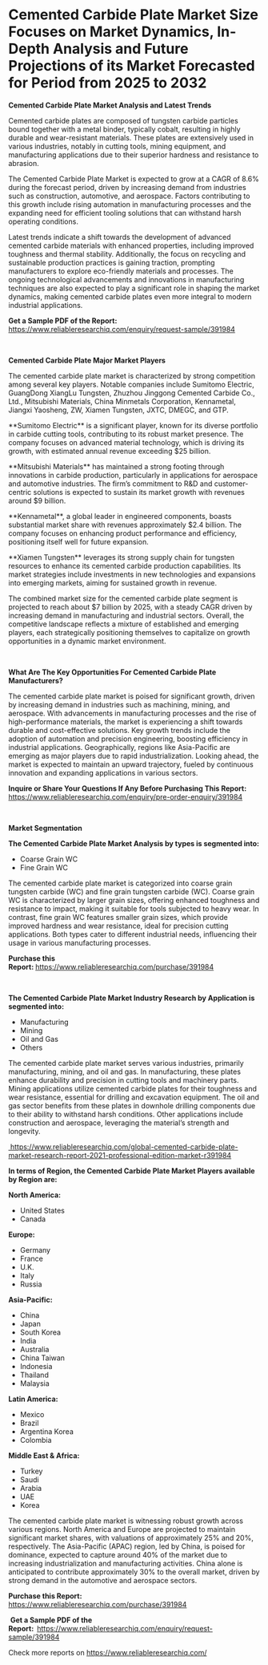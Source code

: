 <p><h1>Cemented Carbide Plate Market Size Focuses on Market Dynamics, In-Depth Analysis and Future Projections of its Market Forecasted for Period from 2025 to 2032</h1></p><p><strong>Cemented Carbide Plate Market Analysis and Latest Trends</strong></p>
<p><p>Cemented carbide plates are composed of tungsten carbide particles bound together with a metal binder, typically cobalt, resulting in highly durable and wear-resistant materials. These plates are extensively used in various industries, notably in cutting tools, mining equipment, and manufacturing applications due to their superior hardness and resistance to abrasion.</p><p>The Cemented Carbide Plate Market is expected to grow at a CAGR of 8.6% during the forecast period, driven by increasing demand from industries such as construction, automotive, and aerospace. Factors contributing to this growth include rising automation in manufacturing processes and the expanding need for efficient tooling solutions that can withstand harsh operating conditions.</p><p>Latest trends indicate a shift towards the development of advanced cemented carbide materials with enhanced properties, including improved toughness and thermal stability. Additionally, the focus on recycling and sustainable production practices is gaining traction, prompting manufacturers to explore eco-friendly materials and processes. The ongoing technological advancements and innovations in manufacturing techniques are also expected to play a significant role in shaping the market dynamics, making cemented carbide plates even more integral to modern industrial applications.</p></p>
<p><strong>Get a Sample PDF of the Report:&nbsp;</strong> <a href="https://www.reliableresearchiq.com/enquiry/request-sample/391984?utm_campaign=1123&utm_medium=2&utm_source=Github&utm_content=ia&utm_term=16012025&utm_id=cemented-carbide-plate">https://www.reliableresearchiq.com/enquiry/request-sample/391984</a></p>
<p>&nbsp;</p>
<p><strong>Cemented Carbide Plate Major Market Players</strong></p>
<p><p>The cemented carbide plate market is characterized by strong competition among several key players. Notable companies include Sumitomo Electric, GuangDong XiangLu Tungsten, Zhuzhou Jinggong Cemented Carbide Co., Ltd., Mitsubishi Materials, China Minmetals Corporation, Kennametal, Jiangxi Yaosheng, ZW, Xiamen Tungsten, JXTC, DMEGC, and GTP. </p><p>**Sumitomo Electric** is a significant player, known for its diverse portfolio in carbide cutting tools, contributing to its robust market presence. The company focuses on advanced material technology, which is driving its growth, with estimated annual revenue exceeding $25 billion.</p><p>**Mitsubishi Materials** has maintained a strong footing through innovations in carbide production, particularly in applications for aerospace and automotive industries. The firm’s commitment to R&D and customer-centric solutions is expected to sustain its market growth with revenues around $9 billion.</p><p>**Kennametal**, a global leader in engineered components, boasts substantial market share with revenues approximately $2.4 billion. The company focuses on enhancing product performance and efficiency, positioning itself well for future expansion.</p><p>**Xiamen Tungsten** leverages its strong supply chain for tungsten resources to enhance its cemented carbide production capabilities. Its market strategies include investments in new technologies and expansions into emerging markets, aiming for sustained growth in revenue.</p><p>The combined market size for the cemented carbide plate segment is projected to reach about $7 billion by 2025, with a steady CAGR driven by increasing demand in manufacturing and industrial sectors. Overall, the competitive landscape reflects a mixture of established and emerging players, each strategically positioning themselves to capitalize on growth opportunities in a dynamic market environment.</p></p>
<p>&nbsp;</p>
<p><strong>What Are The Key Opportunities For Cemented Carbide Plate Manufacturers?</strong></p>
<p><p>The cemented carbide plate market is poised for significant growth, driven by increasing demand in industries such as machining, mining, and aerospace. With advancements in manufacturing processes and the rise of high-performance materials, the market is experiencing a shift towards durable and cost-effective solutions. Key growth trends include the adoption of automation and precision engineering, boosting efficiency in industrial applications. Geographically, regions like Asia-Pacific are emerging as major players due to rapid industrialization. Looking ahead, the market is expected to maintain an upward trajectory, fueled by continuous innovation and expanding applications in various sectors.</p></p>
<p><strong>Inquire or Share Your Questions If Any Before Purchasing This Report:</strong> <a href="https://www.reliableresearchiq.com/enquiry/pre-order-enquiry/391984?utm_campaign=1123&utm_medium=2&utm_source=Github&utm_content=ia&utm_term=16012025&utm_id=cemented-carbide-plate">https://www.reliableresearchiq.com/enquiry/pre-order-enquiry/391984</a></p>
<p>&nbsp;</p>
<p><strong>Market Segmentation</strong></p>
<p><strong>The Cemented Carbide Plate Market Analysis by types is segmented into:</strong></p>
<p><ul><li>Coarse Grain WC</li><li>Fine Grain WC</li></ul></p>
<p><p>The cemented carbide plate market is categorized into coarse grain tungsten carbide (WC) and fine grain tungsten carbide (WC). Coarse grain WC is characterized by larger grain sizes, offering enhanced toughness and resistance to impact, making it suitable for tools subjected to heavy wear. In contrast, fine grain WC features smaller grain sizes, which provide improved hardness and wear resistance, ideal for precision cutting applications. Both types cater to different industrial needs, influencing their usage in various manufacturing processes.</p></p>
<p><strong>Purchase this Report:&nbsp;</strong><a href="https://www.reliableresearchiq.com/purchase/391984?utm_campaign=1123&utm_medium=2&utm_source=Github&utm_content=ia&utm_term=16012025&utm_id=cemented-carbide-plate">https://www.reliableresearchiq.com/purchase/391984</a></p>
<p>&nbsp;</p>
<p><strong>The Cemented Carbide Plate Market Industry Research by Application is segmented into:</strong></p>
<p><ul><li>Manufacturing</li><li>Mining</li><li>Oil and Gas</li><li>Others</li></ul></p>
<p><p>The cemented carbide plate market serves various industries, primarily manufacturing, mining, and oil and gas. In manufacturing, these plates enhance durability and precision in cutting tools and machinery parts. Mining applications utilize cemented carbide plates for their toughness and wear resistance, essential for drilling and excavation equipment. The oil and gas sector benefits from these plates in downhole drilling components due to their ability to withstand harsh conditions. Other applications include construction and aerospace, leveraging the material’s strength and longevity.</p></p>
<p><a href="https://www.reliableresearchiq.com/global-cemented-carbide-plate-market-research-report-2021-professional-edition-market-r391984?utm_campaign=1123&utm_medium=2&utm_source=Github&utm_content=ia&utm_term=16012025&utm_id=cemented-carbide-plate">&nbsp;https://www.reliableresearchiq.com/global-cemented-carbide-plate-market-research-report-2021-professional-edition-market-r391984</a></p>
<p><strong>In terms of Region, the Cemented Carbide Plate Market Players available by Region are:</strong></p>
<p>
    <p> <strong> North America: </strong>
        <ul>
            <li>United States</li>
            <li>Canada</li>
        </ul>
        </p> 
    <p> <strong> Europe: </strong>
        <ul>
            <li>Germany</li>
            <li>France</li>
            <li>U.K.</li>
            <li>Italy</li>
            <li>Russia</li>
        </ul>
        </p> 
    <p> <strong> Asia-Pacific: </strong>
        <ul>
            <li>China</li>
            <li>Japan</li>
            <li>South Korea</li>
            <li>India</li>
            <li>Australia</li>
            <li>China Taiwan</li>
            <li>Indonesia</li>
            <li>Thailand</li>
            <li>Malaysia</li>
        </ul>
        </p> 
    <p> <strong> Latin America: </strong>
        <ul>
            <li>Mexico</li>
            <li>Brazil</li>
            <li>Argentina Korea</li>
            <li>Colombia</li>
        </ul>
        </p> 
    <p> <strong> Middle East & Africa: </strong>
        <ul>
            <li>Turkey</li>
            <li>Saudi</li>
            <li>Arabia</li>
            <li>UAE</li>
            <li>Korea</li>
        </ul>
    </p>
    </p>
<p><p>The cemented carbide plate market is witnessing robust growth across various regions. North America and Europe are projected to maintain significant market shares, with valuations of approximately 25% and 20%, respectively. The Asia-Pacific (APAC) region, led by China, is poised for dominance, expected to capture around 40% of the market due to increasing industrialization and manufacturing activities. China alone is anticipated to contribute approximately 30% to the overall market, driven by strong demand in the automotive and aerospace sectors.</p></p>
<p><strong>Purchase this Report: </strong><a href="https://www.reliableresearchiq.com/purchase/391984?utm_campaign=1123&utm_medium=2&utm_source=Github&utm_content=ia&utm_term=16012025&utm_id=cemented-carbide-plate">https://www.reliableresearchiq.com/purchase/391984</a></p>
<p>&nbsp;<strong>Get a Sample PDF of the Report:&nbsp;&nbsp;</strong><a href="https://www.reliableresearchiq.com/enquiry/request-sample/391984?utm_campaign=1123&utm_medium=2&utm_source=Github&utm_content=ia&utm_term=16012025&utm_id=cemented-carbide-plate">https://www.reliableresearchiq.com/enquiry/request-sample/391984</a></p>
<p><strong></strong></p>
<p>Check more reports on <a href="https://www.reliableresearchiq.com/?utm_campaign=1123&utm_medium=2&utm_source=Github&utm_content=ia&utm_term=16012025&utm_id=cemented-carbide-plate">https://www.reliableresearchiq.com/</a></p>